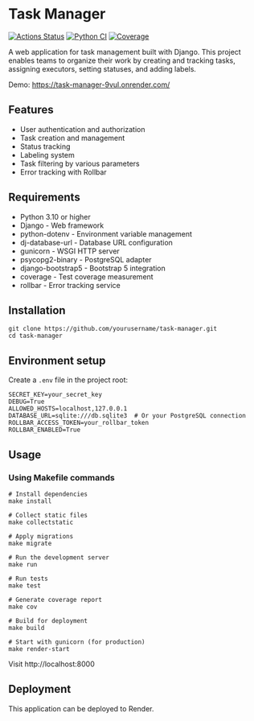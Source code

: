 # Task Manager
[![Actions Status](https://github.com/starbuck007/python-project-52/actions/workflows/hexlet-check.yml/badge.svg)](https://github.com/starbuck007/python-project-52/actions)
[![Python CI](https://github.com/starbuck007/python-project-52/actions/workflows/pyci.yml/badge.svg)](https://github.com/starbuck007/python-project-52/actions/workflows/pyci.yml)
[![Coverage](https://sonarcloud.io/api/project_badges/measure?project=starbuck007_python-project-52&metric=coverage)](https://sonarcloud.io/summary/new_code?id=starbuck007_python-project-52)

A web application for task management built with Django. This project enables teams to organize their work by creating and tracking tasks, assigning executors, setting statuses, and adding labels.

Demo: https://task-manager-9vul.onrender.com/

## Features

- User authentication and authorization
- Task creation and management
- Status tracking
- Labeling system
- Task filtering by various parameters
- Error tracking with Rollbar

## Requirements

- Python 3.10 or higher
- Django - Web framework
- python-dotenv - Environment variable management
- dj-database-url - Database URL configuration
- gunicorn - WSGI HTTP server
- psycopg2-binary - PostgreSQL adapter
- django-bootstrap5 - Bootstrap 5 integration
- coverage - Test coverage measurement
- rollbar - Error tracking service

## Installation
```commandline
git clone https://github.com/yourusername/task-manager.git
cd task-manager
```

## Environment setup
Create a `.env` file in the project root:
```
SECRET_KEY=your_secret_key
DEBUG=True
ALLOWED_HOSTS=localhost,127.0.0.1
DATABASE_URL=sqlite:///db.sqlite3  # Or your PostgreSQL connection
ROLLBAR_ACCESS_TOKEN=your_rollbar_token
ROLLBAR_ENABLED=True
```

## Usage

### Using Makefile commands

```commandline
# Install dependencies
make install

# Collect static files
make collectstatic

# Apply migrations
make migrate

# Run the development server
make run

# Run tests
make test

# Generate coverage report
make cov

# Build for deployment
make build

# Start with gunicorn (for production)
make render-start
```
Visit http://localhost:8000

## Deployment

This application can be deployed to Render.
